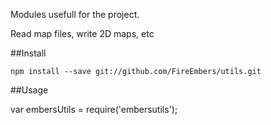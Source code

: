 Modules usefull for the project.

Read map files, write 2D maps, etc

##Install

`npm install --save git://github.com/FireEmbers/utils.git`

##Usage

var embersUtils = require('embersutils');
